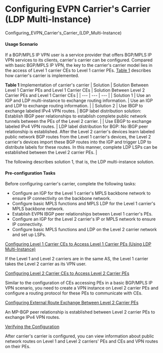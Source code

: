 Configuring EVPN Carrier's Carrier (LDP Multi-Instance)
=======================================================

Configuring_EVPN_Carrier's_Carrier_(LDP_Multi-Instance)

#### Usage Scenario

If a BGP/MPLS IP VPN user is a service provider that offers BGP/MPLS IP VPN services to its clients, carrier's carrier can be configured. Compared with basic BGP/MPLS IP VPN, the key to the carrier's carrier model lies in the access of Level 1 carrier CEs to Level 1 carrier PEs. [Table 1](#EN-US_TASK_0000001214273083__table1414188793) describes how carrier's carrier is implemented.

**Table 1** Implementation of carrier's carrier
| Solution | Solution Between Level 1 Carrier PEs and Level 1 Carrier CEs | Solution Between Level 2 Carrier PEs and Level 1 Carrier CEs |
| --- | --- | --- |
| Solution 1 | Use an IGP and LDP multi-instance to exchange routing information. | Use an IGP and LDP to exchange routing information. |
| Solution 2 | Use IBGP to exchange labeled IPv4 VPN routes. | BGP label distribution solution: Establish IBGP peer relationships to establish complete public network tunnels between the PEs of the Level 2 carrier. |
| Use EBGP to exchange labeled IPv4 VPN routes. | LDP label distribution for BGP: No IBGP peer relationship is established. After the Level 2 carrier's devices learn labeled public network BGP routes from the Level 1 carrier's devices, the Level 2 carrier's devices import these BGP routes into the IGP and trigger LDP to distribute labels for these routes. In this manner, complete LDP LSPs can be established between the Level 2 carrier PEs. |


The following describes solution 1, that is, the LDP multi-instance solution.


#### Pre-configuration Tasks

Before configuring carrier's carrier, complete the following tasks:

* Configure an IGP for the Level 1 carrier's MPLS backbone network to ensure IP connectivity on the backbone network.
* Configure basic MPLS functions and MPLS LDP for the Level 1 carrier's MPLS backbone network.
* Establish EVPN IBGP peer relationships between Level 1 carrier's PEs.
* Configure an IGP for the Level 2 carrier's IP or MPLS network to ensure IP connectivity.
* Configure basic MPLS functions and LDP on the Level 2 carrier network and set up LSPs.


[Configuring Level 1 Carrier CEs to Access Level 1 Carrier PEs (Using LDP Multi-Instance)](../../../../software/nev8r10_vrpv8r16/user/vrp/dc_vrp_evpn_cfg_csc_0002.html)

If the Level 1 and Level 2 carriers are in the same AS, the Level 1 carrier takes the Level 2 carrier as its VPN user.

[Configuring Level 2 Carrier CEs to Access Level 2 Carrier PEs](../../../../software/nev8r10_vrpv8r16/user/vrp/dc_vrp_evpn_cfg_csc_0004.html)

Similar to the configuration of CEs accessing PEs in a basic BGP/MPLS IP VPN scenario, you need to create a VPN instance on Level 2 carrier PEs and configure a routing protocol for these PEs to communicate with CEs.

[Configuring External Route Exchange Between Level 2 Carrier PEs](../../../../software/nev8r10_vrpv8r16/user/vrp/dc_vrp_evpn_cfg_csc_0005.html)

An MP-BGP peer relationship is established between Level 2 carrier PEs to exchange IPv4 VPN routes.

[Verifying the Configuration](../../../../software/nev8r10_vrpv8r16/user/vrp/dc_vrp_evpn_cfg_csc_0006.html)

After carrier's carrier is configured, you can view information about public network routes on Level 1 and Level 2 carriers' PEs and CEs and VPN routes on their PEs.